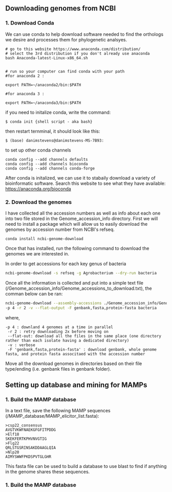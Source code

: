 ## Downloading genomes from NCBI

### 1. Download Conda

  We can use conda to help download software needed to find the orthologs we desire and processes them for phylogenetic analsyes.

    # go to this website https://www.anaconda.com/distribution/
    # select the 3rd distribution if you don't already use anaconda 
    bash Anaconda-latest-Linux-x86_64.sh


    # run so your computer can find conda with your path
    #for anaconda 2 :

    export PATH=~/anaconda2/bin:$PATH

    #for anaconda 3 :

    export PATH=~/anaconda3/bin:$PATH


  if you need to initalize conda, write the command:
    
    $ conda init {shell script - aka bash}
  
  then restart ternminal, it should look like this: 
    
    $ (base) danimstevens@danimstevens-MS-7B93:

  to set up other conda channels
  
    conda config --add channels defaults
    conda config --add channels bioconda
    conda config --add channels conda-forge

  After conda is initalized, we can use it to stabaily download a variety of bioinformatic software. Search this website to see what they have available: https://anaconda.org/bioconda


### 2. Download the genomes
  
  I have collected all the accession numbers as well as info about each one into two file stored in the Genome_accession_info directory. First we will need to install a package which will allow us to easily download the genomes by accession number from NCBI's refseq.
  
    conda install ncbi-genome-download
    
  Once that has installed, run the following command to download the genomes we are interested in. 

In order to get accessions for each key genus of bacteria

```bash
ncbi-genome-download -s refseq -g Agrobacterium --dry-run bacteria
```

Once all the information is collected and put into a simple text file (/Genome_accession_info/Genome_accessions_to_download.txt), the comman below can be ran:


```bash
ncbi-genome-download --assembly-accessions ./Genome_accession_info/Genome_accessions_to_download.txt \ 
-p 4 -r 2 -v --flat-output -F genbank,fasta,protein-fasta bacteria
```

where,

```
-p 4 : downland 4 genomes at a time in parallel
 -r 2 : retry downloading 2x before moving on
 --flat-out: download all the files in the same place (one directory rather than each isolate having a dedicated directory)
 -v : verbose
 -F 'genbank,fasta,protein-fasta' : download genbank, whole genome fasta, and protein fasta associtaed with the accession number
 ```
 Move all the download genomes in directories based on their file type/ending (i.e. genbank files in genbank folder).
 
 ## Setting up database and mining for MAMPs
 
 ### 1. Build the MAMP database
 
 In a text file, save the following MAMP sequences (/MAMP_database/MAMP_elicitor_list.fasta):
 ```
 >csp22_consensus
AVGTVKWFNAEKGFGFITPDDG
>Elf18
SKEKFERTKPHVNVGTIG
>Flg22
QRLSTGSRINSAKDDAAGLQIA
>Nlp20
AIMYSWWFPKDSPVTGLGHR
```
This fasta file can be used to build a database to use blast to find if anything in the genome shares these sequences.



### 1. Build the MAMP database


 